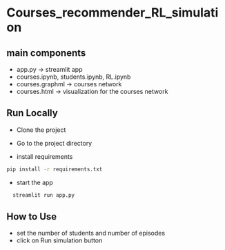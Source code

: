 
# Courses_recommender_RL_simulation

## main components
- app.py -> streamlit app 
- courses.ipynb, students.ipynb, RL.ipynb 
- courses.graphml -> courses network
- courses.html -> visualization for the courses network







## Run Locally

- Clone the project

- Go to the project directory

- install requirements

```sh
pip install -r requirements.txt
```

- start the app

```bash
  streamlit run app.py
```


## How to Use

- set the number of students and number of episodes
- click on Run simulation button
